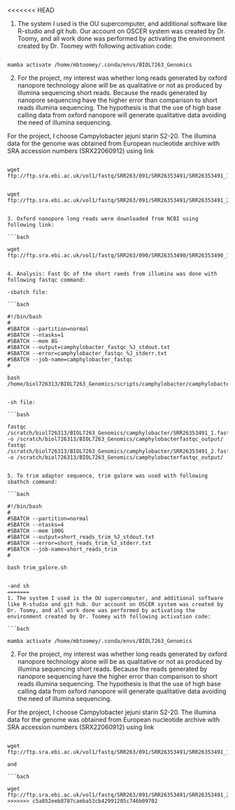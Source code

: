 <<<<<<< HEAD
1. The system I used is the OU supercomputer, and additional software like R-studio and git hub. Our account on OSCER system was created by Dr. Toomy, and all work done was performed by activating the environment created by Dr. Toomey with following activation code:

```bach 

mamba activate /home/mbtoomey/.conda/envs/BIOL7263_Genomics
```

2. For the project, my interest was whether long reads generated by oxford nanopore technology alone will be as qualitative or not as produced by illumina sequencing short reads. Because the reads generated by nanopore sequencing have the higher error than comparison to short reads illumina sequencing. The hypothesis is that the use of high base calling data from oxford nanopore will generate qualitative data avoiding the need of illumina sequencing.  

For the project, I choose Campylobacter jejuni starin S2-20. The illumina data for the genome was obtained from European nucleotide archive with SRA accession numbers (SRX22060912) using link 

```bach

wget ftp://ftp.sra.ebi.ac.uk/vol1/fastq/SRR263/091/SRR26353491/SRR26353491_1.fastq.gz


wget  ftp://ftp.sra.ebi.ac.uk/vol1/fastq/SRR263/091/SRR26353491/SRR26353491_2.fastq.gz


3. Oxford nanopore long reads were downloaded from NCBI using following link:

```bach

wget ftp://ftp.sra.ebi.ac.uk/vol1/fastq/SRR263/090/SRR26353490/SRR26353490_1.fastq.gz


4. Analysis: Fast Qc of the short raeds from illumina was done with following fastqc command:

-sbatch file:

```bach

#!/bin/bash
#
#SBATCH --partition=normal
#SBATCH --ntasks=1
#SBATCH --mem 8G
#SBATCH --output=camphylobacter_fastqc_%J_stdout.txt
#SBATCH --error=camphylobacter_fastqc_%J_stderr.txt
#SBATCH --job-name=camphylobacter_fastqc
# 

bash /home/biol726313/BIOL7263_Genomics/scripts/camphylobacter/camphylobacter_fastqc.sh


-sh file:

```bash

fastqc /scratch/biol726313/BIOL7263_Genomics/camphylobacter/SRR26353491_1.fastq.gz -o /scratch/biol726313/BIOL7263_Genomics/camphylobacterfastqc_output/
fastqc /scratch/biol726313/BIOL7263_Genomics/camphylobacter/SRR26353491_2.fastq.gz -o /scratch/biol726313/BIOL7263_Genomics/camphylobacterfastqc_output/


5. To trim adaptor sequence, trim galore was used with following sbathch command:

```bach

#!/bin/bash
#
#SBATCH --partition=normal
#SBATCH --ntasks=4
#SBATCH --mem 100G
#SBATCH --output=short_reads_trim_%J_stdout.txt
#SBATCH --error=short_reads_trim_%J_stderr.txt
#SBATCH --job-name=short_reads_trim
# 

bash trim_galore.sh


-and sh 
=======
1. The system I used is the OU supercomputer, and additional software like R-studio and git hub. Our account on OSCER system was created by Dr. Toomy, and all work done was performed by activating the environment created by Dr. Toomey with following activation code:

```bach 

mamba activate /home/mbtoomey/.conda/envs/BIOL7263_Genomics
```

2. For the project, my interest was whether long reads generated by oxford nanopore technology alone will be as qualitative or not as produced by illumina sequencing short reads. Because the reads generated by nanopore sequencing have the higher error than comparison to short reads illumina sequencing. The hypothesis is that the use of high base calling data from oxford nanopore will generate qualitative data avoiding the need of illumina sequencing.  

For the project, I choose Campylobacter jejuni starin S2-20. The illumina data for the genome was obtained from European nucleotide archive with SRA accession numbers (SRX22060912) using link 

```bach

wget ftp://ftp.sra.ebi.ac.uk/vol1/fastq/SRR263/091/SRR26353491/SRR26353491_1.fastq.gz

and

```bach

wget  ftp://ftp.sra.ebi.ac.uk/vol1/fastq/SRR263/091/SRR26353491/SRR26353491_2.fastq.gz
>>>>>>> c5a852eeb8787caeba53cb42991205c746b09702
